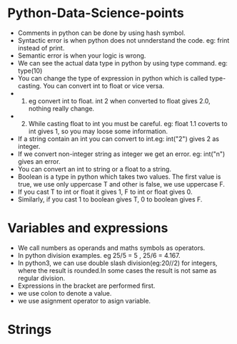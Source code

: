 # Python-Data-Science-points
* Comments in python can be done by using hash symbol.
* Syntactic error is when python does not unnderstand the code. eg: frint instead of print.
* Semantic error is when your logic is wrong.
* We can see the actual data type in python by using type command. eg: type(10)
* You can change the type of expression in python which is called type-casting. You can convert int to float or vice versa.
* 1. eg convert int to float. int 2 when converted to float gives 2.0, nothing really change.
* 2. While casting float to int you must be careful. eg: float 1.1 coverts to int gives 1, so you may loose some information.
* If a string contain an int you can convert to int.eg: int("2") gives 2 as integer.
* If we convert non-integer string as integer we get an error. eg: int("n") gives an error.
* You can convert an int to string or a float to a string.
* Boolean is a type in python which takes two values. The first value is true, we use only uppercase T and other is false, we use uppercase F.
* If you cast T to int or float it gives 1, F to int or float gives 0.
* Similarly, if you cast 1 to boolean gives T, 0 to boolean gives F.
# Variables and expressions
* We call numbers as operands and maths symbols as operators.
* In python division examples. eg 25/5 = 5 , 25/6 = 4.167.
* In python3, we can use double slash division(eg:20//2) for integers, where the result is rounded.In some cases the result is not same as regular division.
* Expressions in the bracket are performed first.
* we use colon to denote a value.
* we use asignment operator to asign variable. 
# Strings

